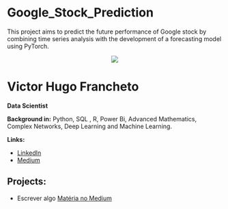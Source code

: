 # Google_Stock_Prediction
This project aims to predict the future performance of Google stock by combining time series analysis with the development of a forecasting model using PyTorch.

<p align="center">
  <img src="https://github.com/VictorFrancheto/Mathematics_and_Machine_Learning/blob/main/forecast.JPG">
</p>

# Victor Hugo Francheto
**Data Scientist**

**Background in:** Python, SQL , R, Power Bi, Advanced Mathematics, Complex Networks, Deep Learning and Machine Learning.

**Links:**
* [LinkedIn](https://www.linkedin.com/in/victor-hugo-francheto-a600501a1/)
* [Medium](https://medium.com/@victor.h.f.francheto)


## Projects:
* Escrever algo [Matéria no Medium](https://abrir.link/RINFr)
  
